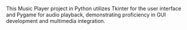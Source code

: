 This Music Player project in Python utilizes Tkinter for the user interface and Pygame for audio playback, demonstrating proficiency in GUI development and multimedia integration.
